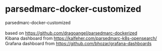 # parsedmarc-docker-customized
parsedmarc-docker-customized \
\
based on https://github.com/dragoangel/parsedmarc-dockerized \
Kibana dashboard from https://kalfeher.com/parsedmarc-k8s-opensearch/ \
Grafana dashboard from https://github.com/bhozar/grafana-dashboards 
